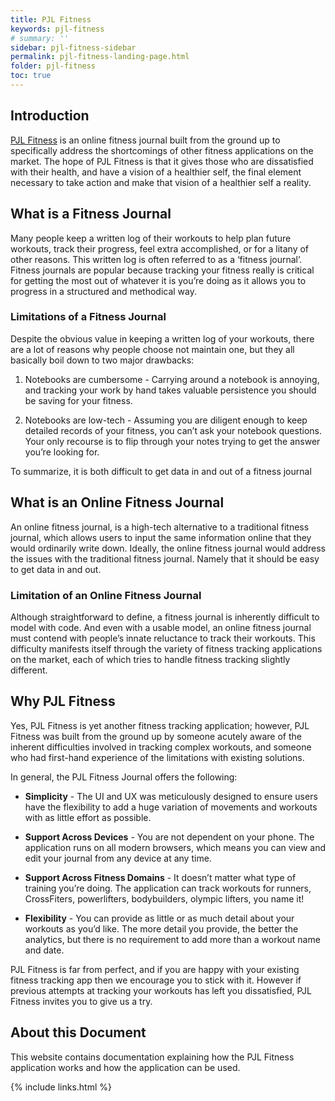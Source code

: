 ```yaml
---
title: PJL Fitness
keywords: pjl-fitness
# summary: ''
sidebar: pjl-fitness-sidebar
permalink: pjl-fitness-landing-page.html
folder: pjl-fitness
toc: true
---
```


## Introduction

[PJL Fitness](https://fitness.pjlindustries.com) is an online fitness journal built from the ground up to specifically address the shortcomings of other fitness applications on the market. The hope of PJL Fitness is that it gives those who are dissatisfied with their health, and have a vision of a healthier self, the final element necessary to take action and make that vision of a healthier self a reality.

## What is a Fitness Journal

Many people keep a written log of their workouts to help plan future workouts, track their progress, feel extra accomplished, or for a litany of other reasons. This written log is often referred to as a ‘fitness journal’. Fitness journals are popular because tracking your fitness really is critical for getting the most out of whatever it is you’re doing as it allows you to progress in a structured and methodical way.

### Limitations of a Fitness Journal

Despite the obvious value in keeping a written log of your workouts, there are a lot of reasons why people choose not maintain one, but they all basically boil down to two major drawbacks:

1. Notebooks are cumbersome - Carrying around a notebook is annoying, and tracking your work by hand takes valuable persistence you should be saving for your fitness.

2. Notebooks are low-tech - Assuming you are diligent enough to keep detailed records of your fitness, you can’t ask your notebook questions. Your only recourse is to flip through your notes trying to get the answer you’re looking for.

To summarize, it is both difficult to get data in and out of a fitness journal

## What is an Online Fitness Journal

An online fitness journal, is a high-tech alternative to a traditional fitness journal, which allows users to input the same information online that they would ordinarily write down. Ideally, the online fitness journal would address the issues with the traditional fitness journal. Namely that it should be easy to get data in and out.

### Limitation of an Online Fitness Journal

Although straightforward to define, a fitness journal is inherently difficult to model with code. And even with a usable model, an online fitness journal must contend with people’s innate reluctance to track their workouts. This difficulty manifests itself through the variety of fitness tracking applications on the market, each of which tries to handle fitness tracking slightly different.

## Why PJL Fitness

Yes, PJL Fitness is yet another fitness tracking application; however, PJL Fitness was built from the ground up by someone acutely aware of the inherent difficulties involved in tracking complex workouts, and someone who had first-hand experience of the limitations with existing solutions.

In general, the PJL Fitness Journal offers the following:

- **Simplicity** - The UI and UX was meticulously designed to ensure users have the flexibility to add a huge variation of movements and workouts with as little effort as possible.

- **Support Across Devices** - You are not dependent on your phone. The application runs on all modern browsers, which means you can view and edit your journal from any device at any time.

- **Support Across Fitness Domains** - It doesn’t matter what type of training you’re doing. The application can track workouts for runners, CrossFiters, powerlifters, bodybuilders, olympic lifters, you name it!

- **Flexibility** - You can provide as little or as much detail about your workouts as you’d like. The more detail you provide, the better the analytics, but there is no requirement to add more than a workout name and date.

PJL Fitness is far from perfect, and if you are happy with your existing fitness tracking app then we encourage you to stick with it. However if previous attempts at tracking your workouts has left you dissatisfied, PJL Fitness invites you to give us a try.

## About this Document

This website contains documentation explaining how the PJL Fitness application works and how the application can be used.

{% include links.html %}
